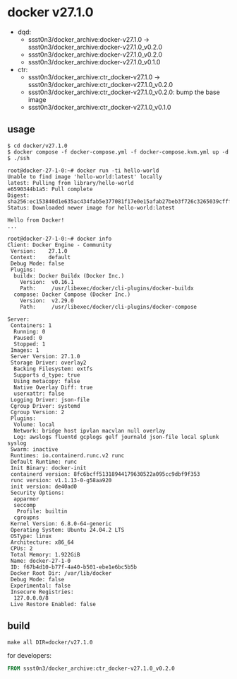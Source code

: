 # docker v27.1.0

* dqd:
  * ssst0n3/docker_archive:docker-v27.1.0 -> ssst0n3/docker_archive:docker-v27.1.0_v0.2.0
  * ssst0n3/docker_archive:docker-v27.1.0_v0.2.0
  * ssst0n3/docker_archive:docker-v27.1.0_v0.1.0
* ctr:
  * ssst0n3/docker_archive:ctr_docker-v27.1.0 -> ssst0n3/docker_archive:ctr_docker-v27.1.0_v0.2.0
  * ssst0n3/docker_archive:ctr_docker-v27.1.0_v0.2.0: bump the base image
  * ssst0n3/docker_archive:ctr_docker-v27.1.0_v0.1.0

## usage

```shell
$ cd docker/v27.1.0
$ docker compose -f docker-compose.yml -f docker-compose.kvm.yml up -d
$ ./ssh
```

```shell
root@docker-27-1-0:~# docker run -ti hello-world
Unable to find image 'hello-world:latest' locally
latest: Pulling from library/hello-world
e6590344b1a5: Pull complete 
Digest: sha256:ec153840d1e635ac434fab5e377081f17e0e15afab27beb3f726c3265039cfff
Status: Downloaded newer image for hello-world:latest

Hello from Docker!
...
```

```shell
root@docker-27-1-0:~# docker info
Client: Docker Engine - Community
 Version:    27.1.0
 Context:    default
 Debug Mode: false
 Plugins:
  buildx: Docker Buildx (Docker Inc.)
    Version:  v0.16.1
    Path:     /usr/libexec/docker/cli-plugins/docker-buildx
  compose: Docker Compose (Docker Inc.)
    Version:  v2.29.0
    Path:     /usr/libexec/docker/cli-plugins/docker-compose

Server:
 Containers: 1
  Running: 0
  Paused: 0
  Stopped: 1
 Images: 1
 Server Version: 27.1.0
 Storage Driver: overlay2
  Backing Filesystem: extfs
  Supports d_type: true
  Using metacopy: false
  Native Overlay Diff: true
  userxattr: false
 Logging Driver: json-file
 Cgroup Driver: systemd
 Cgroup Version: 2
 Plugins:
  Volume: local
  Network: bridge host ipvlan macvlan null overlay
  Log: awslogs fluentd gcplogs gelf journald json-file local splunk syslog
 Swarm: inactive
 Runtimes: io.containerd.runc.v2 runc
 Default Runtime: runc
 Init Binary: docker-init
 containerd version: 8fc6bcff51318944179630522a095cc9dbf9f353
 runc version: v1.1.13-0-g58aa920
 init version: de40ad0
 Security Options:
  apparmor
  seccomp
   Profile: builtin
  cgroupns
 Kernel Version: 6.8.0-64-generic
 Operating System: Ubuntu 24.04.2 LTS
 OSType: linux
 Architecture: x86_64
 CPUs: 2
 Total Memory: 1.922GiB
 Name: docker-27-1-0
 ID: f67b4d10-b77f-4a40-b501-ebe1e6bc5b5b
 Docker Root Dir: /var/lib/docker
 Debug Mode: false
 Experimental: false
 Insecure Registries:
  127.0.0.0/8
 Live Restore Enabled: false
```

## build

```shell
make all DIR=docker/v27.1.0
```

for developers:

```dockerfile
FROM ssst0n3/docker_archive:ctr_docker-v27.1.0_v0.2.0
```